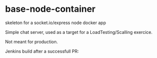# base-node-container
skeleton for a socket.io/express node docker app

Simple chat server, used as a target for a LoadTesting/Scalling exercice.

Not meant for production.

Jenkins build after a successfull PR:

